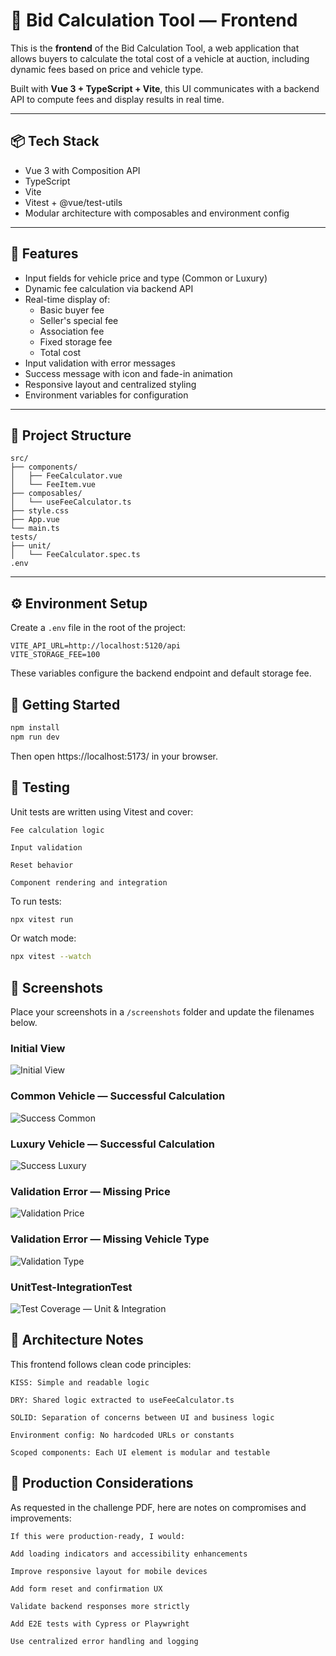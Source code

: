 # 🚗 Bid Calculation Tool — Frontend

This is the **frontend** of the Bid Calculation Tool, a web application that allows buyers to calculate the total cost of a vehicle at auction, including dynamic fees based on price and vehicle type.

Built with **Vue 3 + TypeScript + Vite**, this UI communicates with a backend API to compute fees and display results in real time.

---

## 📦 Tech Stack

- Vue 3 with Composition API
- TypeScript
- Vite
- Vitest + @vue/test-utils
- Modular architecture with composables and environment config

---

## 🎯 Features

- Input fields for vehicle price and type (Common or Luxury)
- Dynamic fee calculation via backend API
- Real-time display of:
  - Basic buyer fee
  - Seller's special fee
  - Association fee
  - Fixed storage fee
  - Total cost
- Input validation with error messages
- Success message with icon and fade-in animation
- Responsive layout and centralized styling
- Environment variables for configuration

---

## 📁 Project Structure

```plaintext
src/
├── components/
│   ├── FeeCalculator.vue
│   └── FeeItem.vue
├── composables/
│   └── useFeeCalculator.ts
├── style.css
├── App.vue
└── main.ts
tests/
├── unit/
│   └── FeeCalculator.spec.ts
.env
```

---

## ⚙️ Environment Setup

Create a `.env` file in the root of the project:

```env
VITE_API_URL=http://localhost:5120/api
VITE_STORAGE_FEE=100
```
These variables configure the backend endpoint and default storage fee.

## 🚀 Getting Started
```bash
npm install
npm run dev
```

Then open https://localhost:5173/  in your browser.

## 🧪 Testing
Unit tests are written using Vitest and cover:

    Fee calculation logic

    Input validation

    Reset behavior

    Component rendering and integration

To run tests:
```bash
npx vitest run
```
Or watch mode:
```bash
npx vitest --watch
```

## 📸 Screenshots

 Place your screenshots in a `/screenshots` folder and update the filenames below.

### Initial View
![Initial View](../screenshots/frontEndInitPage.png)

### Common Vehicle — Successful Calculation
![Success Common](../screenshots/frontEndSuccessCommon.png)

### Luxury Vehicle — Successful Calculation
![Success Luxury](../screenshots/frontEndSuccessLuxury.png)

### Validation Error — Missing Price
![Validation Price](../screenshots/frontEndValidPrice.png)

### Validation Error — Missing Vehicle Type
![Validation Type](../screenshots/frontEndValidVehicleType.png)

### UnitTest-IntegrationTest
![Test Coverage — Unit & Integration](../screenshots/frontEndUnitTest-IntegrationTest.png)

## 🧠 Architecture Notes

This frontend follows clean code principles:

    KISS: Simple and readable logic

    DRY: Shared logic extracted to useFeeCalculator.ts

    SOLID: Separation of concerns between UI and business logic

    Environment config: No hardcoded URLs or constants

    Scoped components: Each UI element is modular and testable

## 📌 Production Considerations

As requested in the challenge PDF, here are notes on compromises and improvements:

    If this were production-ready, I would:

    Add loading indicators and accessibility enhancements

    Improve responsive layout for mobile devices

    Add form reset and confirmation UX

    Validate backend responses more strictly

    Add E2E tests with Cypress or Playwright

    Use centralized error handling and logging